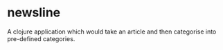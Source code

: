 newsline
========

A clojure application which would take an article and then categorise into pre-defined categories.

